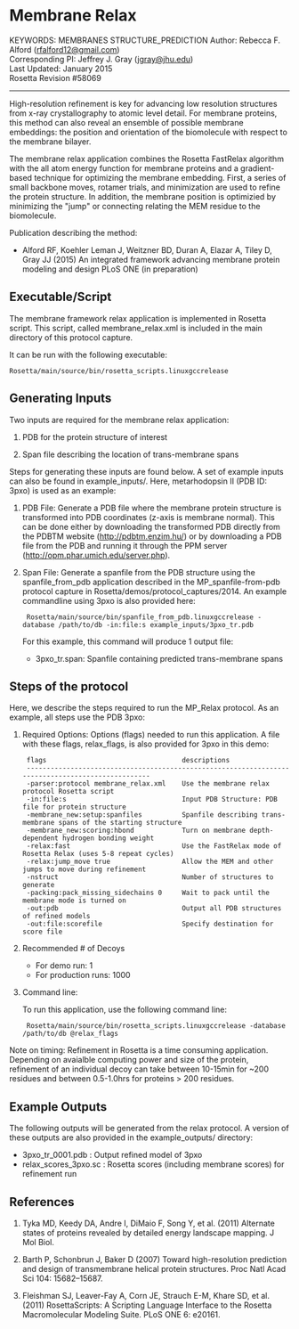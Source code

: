 Membrane Relax
==============
KEYWORDS: MEMBRANES STRUCTURE_PREDICTION
Author: Rebecca F. Alford (rfalford12@gmail.com)  
Corresponding PI: Jeffrey J. Gray (jgray@jhu.edu)  
Last Updated: January 2015  
Rosetta Revision #58069 

---

High-resolution refinement is key for advancing low resolution structures from x-ray
crystallography to atomic level detail. For membrane proteins, this method can also
reveal an ensemble of possible membrane embeddings: the position and orientation of 
the biomolecule with respect to the membrane bilayer. 

The membrane relax application combines the Rosetta FastRelax algorithm with the
all atom energy function for membrane proteins and a gradient-based technique 
for optimizing the membrane embedding. First, a series of small backbone moves, 
rotamer trials, and minimization are used to refine the protein structure. In addition, 
the membrane position is optimizied by minimizing the "jump" or connecting relating
the MEM residue to the biomolecule. 

Publication describing the method: 
* Alford RF, Koehler Leman J, Weitzner BD, Duran A, Elazar A, Tiley D, Gray JJ 
  (2015) An integrated framework advancing membrane protein modeling and design 
  PLoS ONE (in preparation) 

## Executable/Script ##
The membrane framework relax application is implemented in Rosetta script. This script, 
called membrane_relax.xml is included in the main directory of this protocol capture. 

It can be run with the following executable: 

    Rosetta/main/source/bin/rosetta_scripts.linuxgccrelease

## Generating Inputs ##
Two inputs are required for the membrane relax application: 

1. PDB for the protein structure of interest

2. Span file describing the location of trans-membrane spans

Steps for generating these inputs are found below. A set of example inputs can 
also be found in example_inputs/. Here, metarhodopsin II (PDB ID: 3pxo) is 
used as an example: 

1. PDB File: Generate a PDB file where the membrane protein structure is transformed 
   into PDB coordinates (z-axis is membrane normal). This can be done 
   either by downloading the transformed PDB directly from the PDBTM website 
   (http://pdbtm.enzim.hu/) or by downloading a PDB file from the PDB and running
   it through the PPM server (http://opm.phar.umich.edu/server.php).

2. Span File: Generate a spanfile from the PDB structure using
   the spanfile_from_pdb application described in the MP_spanfile-from-pdb protocol
   capture in Rosetta/demos/protocol_captures/2014. An example commandline using 
   3pxo is also provided here: 

        Rosetta/main/source/bin/spanfile_from_pdb.linuxgccrelease -database /path/to/db -in:file:s example_inputs/3pxo_tr.pdb

   For this example, this command will produce 1 output file: 
   * 3pxo_tr.span: Spanfile containing predicted trans-membrane spans

## Steps of the protocol ##
Here, we describe the steps required to run the MP_Relax protocol. As an example, all steps 
use the PDB 3pxo: 

1. Required Options: Options (flags) needed to run this application. A file with these flags, 
   relax_flags, is also provided for 3pxo in this demo: 

        flags                                  descriptions
        --------------------------------------------------------------------------------------------------
        -parser:protocol membrane_relax.xml    Use the membrane relax protocol Rosetta script
        -in:file:s                             Input PDB Structure: PDB file for protein structure
        -membrane_new:setup:spanfiles          Spanfile describing trans-membrane spans of the starting structure
        -membrane_new:scoring:hbond            Turn on membrane depth-dependent hydrogen bonding weight
        -relax:fast                            Use the FastRelax mode of Rosetta Relax (uses 5-8 repeat cycles)
        -relax:jump_move true                  Allow the MEM and other jumps to move during refinement
        -nstruct                               Number of structures to generate
        -packing:pack_missing_sidechains 0     Wait to pack until the membrane mode is turned on
        -out:pdb                               Output all PDB structures of refined models
        -out:file:scorefile                    Specify destination for score file

2. Recommended # of Decoys

   - For demo run: 1
   - For production runs: 1000

3. Command line: 

    To run this application, use the following command line: 

        Rosetta/main/source/bin/rosetta_scripts.linuxgccrelease -database /path/to/db @relax_flags

Note on timing: Refinement in Rosetta is a time consuming application. Depending on avaialble
computing power and size of the protein, refinement of an individual decoy can take between 10-15min
for ~200 residues and between 0.5-1.0hrs for proteins > 200 residues. 

## Example Outputs ##
The following outputs will be generated from the relax protocol. A version of these outputs are also
provided in the example_outputs/ directory: 

* 3pxo_tr_0001.pdb      : Output refined model of 3pxo
* relax_scores_3pxo.sc  : Rosetta scores (including membrane scores) for refinement run

## References
1. Tyka MD, Keedy DA, Andre I, DiMaio F, Song Y, et al. (2011) Alternate states of proteins revealed by detailed energy landscape mapping. J Mol Biol. 

2. Barth P, Schonbrun J, Baker D (2007) Toward high-resolution prediction and design of transmembrane helical protein structures. Proc Natl Acad Sci 104: 15682–15687. 

3. Fleishman SJ, Leaver-Fay A, Corn JE, Strauch E-M, Khare SD, et al. (2011) RosettaScripts: A Scripting Language Interface to the Rosetta Macromolecular Modeling Suite. PLoS ONE 6: e20161. 
